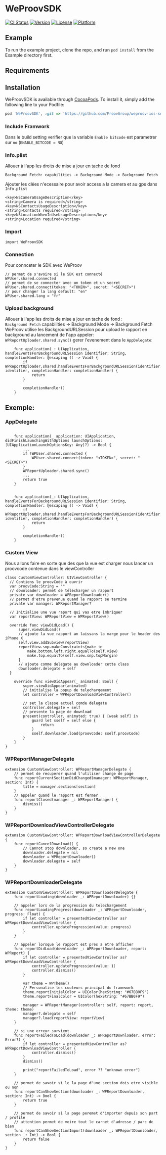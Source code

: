 # WeProovSDK

[![CI Status](https://img.shields.io/travis/ProovGroup/weproov-ios-sdk.svg?style=flat)](https://travis-ci.org/ProovGroup/weproov-ios-sdk)
[![Version](https://img.shields.io/cocoapods/v/WeProovSDK.svg?style=flat)](https://cocoapods.org/pods/WeProovSDK)
[![License](https://img.shields.io/cocoapods/l/WeProovSDK.svg?style=flat)](https://cocoapods.org/pods/WeProovSDK)
[![Platform](https://img.shields.io/cocoapods/p/WeProovSDK.svg?style=flat)](https://cocoapods.org/pods/WeProovSDK)

## Example

To run the example project, clone the repo, and run `pod install` from the Example directory first.

## Requirements

## Installation

WeProovSDK is available through [CocoaPods](https://cocoapods.org). To install
it, simply add the following line to your Podfile:

```ruby
pod 'WeProovSDK', :git => 'https://github.com/ProovGroup/weproov-ios-sdk'
```

### Include Framwork

Dans le build setting verifier que la variable ``Enable bitcode`` est parametrer sur ``no`` (``ENABLE_BITCODE = NO``)

### Info.plist

Allouer à l'app les droits de mise a jour en tache de fond  
```
Background Fetch: capabilities -> Background Mode -> Background Fetch
```

Ajouter les clées n'ecessaire pour avoir access a la camera et au gps dans 
``Info.plist``
```
<key>NSCameraUsageDescription</key>
<string>Camera is required</string> 
<key>NSContactsUsageDescription</key>
<string>Contacts required</string>
<key>NSLocationWhenInUseUsageDescription</key>
<string>Location required</string>
```

### Import

```
import WeProovSDK
```

### Connection 

Pour connceter le SDK avec WeProov 
```
// permet de s'avoire si le SDK est connecté
WPUser.shared.connected
// permet de se connecter avec un token et un secret
WPUser.shared.connect(token: "<TOKEN>", secret: "<SECRET>")
// pour changer la lang default: "en"
WPUser.shared.lang = "fr"
```

### Upload background

Allouer à l'app les droits de mise a jour en tache de fond :   
``Background Fetch``  capabilities -> Background Mode -> Background Fetch
WeProov utilise les BackgroundURLSession pour upload le rapport en background
au lancement de l'app appeler: `` WPReportUploader.shared.sync() ``
gerer l'evenement dans le ``AppDelegate``:

```
    func application(_: UIApplication, handleEventsForBackgroundURLSession identifier: String, completionHandler: @escaping () -> Void) {
        if WPReportUploader.shared.handleEventsForBackgroundURLSession(identifier: identifier, completionHandler: completionHandler) {
            return
        }
        
        completionHandler()
    }
```

## Exemple:

### AppDelegate

```

	func application(_ application: UIApplication, didFinishLaunchingWithOptions launchOptions: [UIApplicationLaunchOptionsKey: Any]?) -> Bool {
        ...
        if !WPUser.shared.connected {
            WPUser.shared.connect(token: "<TOKEN>", secret: "<SECRET>")
        }
        WPReportUploader.shared.sync()
        ...
        return true
    }


    func application(_: UIApplication, handleEventsForBackgroundURLSession identifier: String, completionHandler: @escaping () -> Void) {
        if WPReportUploader.shared.handleEventsForBackgroundURLSession(identifier: identifier, completionHandler: completionHandler) {
            return
        }
        
        completionHandler()
    }
```

### Custom View 

Nous allons faire en sorte que des que la vue est charger nous lancer un proovcode contenue dans le viewController
```
class CustomViewController: UIViewController {
  // Contiens le proovCode à ouvrir 
  var proovCode:String = ""
  // downloader: permet de télécharger un rapport
  private var downloader = WPReportDownloader()
  // permet d'etre prevenue quand le rapport se termine
  private var manager: WPReportManager?
  
  // Initialise une vue raport qui vas etre imbriquer
  var reportView: WPReportView = WPReportView()
  
  override func viewDidLoad() {
      super.viewDidLoad()
      // ajoute la vue rapport an laissans la marge pour le header des iPhone X
      self.view.addSubview(reportView)
      reportView.snp.makeConstraints{make in
          make.bottom.left.right.equalTo(self.view)
          make.top.equalTo(self.view.snp.topMargin)
      }
      // ajoute comme delegate au downloader cette class
      downloader.delegate = self
  }
  
    override func viewDidAppear(_ animated: Bool) {
        super.viewDidAppear(animated)
        // initialise la popup de telechargement
        let controller = WPReportDownloadViewController()
        
        // set la classe actuel comde delegate
        controller.delegate = self
        // presente la page de download
        present(controller, animated: true) { [weak self] in
            guard let sself = self else {
                return
            }
            sself.downloader.load(proovCode: sself.proovCode)
        }
    }
}
```
### WPReportManagerDelegate
```
extension CustomViewController: WPReportManagerDelegate {
    // permet de recuperer quand l'utiliser change de page  
    func reportCurrentSectionDidChanged(manager: WPReportManager, section: Int) {
        title = manager.sections[section]
    }
    // appeler quand le rapport est fermer  
    func reportClosed(manager _: WPReportManager) {
        dismiss()
    }
}
```

### WPReportDownloadViewControllerDelegate

```
extension CustomViewController: WPReportDownloadViewControllerDelegate {
    func reportCancelDownload() {
        // Cannot stop downloader, so create a new one
        downloader.delegate = nil
        downloader = WPReportDownloader()
        downloader.delegate = self
    }
}
```

### WPReportDownloaderDelegate
```
extension CustomViewController: WPReportDownloaderDelegate {
    func reportLoading(downloader _: WPReportDownloader) {}
    
    // appeler lors de la progression du telechargement
    func reportLoadingProgress(downloader _: WPReportDownloader, progress: Float) {
        if let controller = presentedViewController as? WPReportDownloadViewController {
            controller.updateProgression(value: progress)
        }
    }

    // appeler lorsque le rapport est pres a etre afficher
    func reportDidLoad(downloader _: WPReportDownloader, report: WPReport) {
        if let controller = presentedViewController as? WPReportDownloadViewController {
            controller.updateProgression(value: 1)
            controller.dismiss()
        }
        
        var theme = WPTheme()
        // Personalise les couleurs principal du framework
        theme.reportInitialColor = UIColor(hexString: "#67BB0F9")
        theme.reportFinalColor = UIColor(hexString: "#67BB0F9")

        manager = WPReportManager(controller: self, report: report, theme: theme)
        manager?.delegate = self
        manager?.load(reportView: reportView)
    }
    
    // si une erreur survient 
    func reportFailedToLoad(downloader _: WPReportDownloader, error: Error?) {
        if let controller = presentedViewController as? WPReportDownloadViewController {
            controller.dismiss()
        }
        dismiss()
        
        print("reportFailedToLoad", error ?? "unknown error")
    }
    
    // permet de savoir si le la page d'une section dois etre visible ou non
    func reportCanShowSection(downloader _: WPReportDownloader, section: Int) -> Bool {
        return true
    }

    // permet de savoir si la page peremet d'importer depuis son part / profile
    // attention permet de voire tout le carnet d'adresse / parc de bien
    func reportCanShowSectionImport(downloader _: WPReportDownloader, section _: Int) -> Bool {
        return false
    }
}
```
